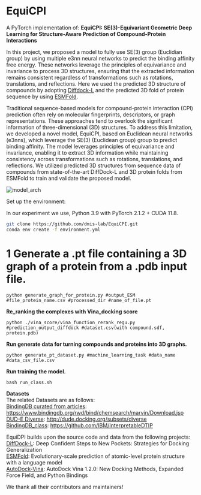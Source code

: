# EquiCPI

A PyTorch implementation of:
**EquiCPI: SE(3)-Equivariant Geometric Deep Learning for Structure-Aware Prediction of Compound-Protein Interactions**

In this project, we proposed a model to fully use SE(3) group (Euclidian group) by using multiple e3nn neural networks to predict the binding affinity free energy. These networks leverage the principles of equivariance and invariance to process 3D structures, ensuring that the extracted information remains consistent regardless of transformations such as rotations, translations, and reflections.
Here we used the predicted 3D structure of compounds by adopting [Diffdock-L](https://github.com/gcorso/DiffDock) and the predicted 3D fold of protein sequence by using [ESMFold](https://github.com/facebookresearch/esm).

Traditional sequence-based models for compound-protein interaction (CPI) prediction often  rely on molecular fingerprints, descriptors, or graph representations. These approaches tend to overlook  the significant information of three-dimensional (3D) structures. To address this limitation, we developed  a novel model, EquiCPI, based on Euclidean neural networks (e3nns), which leverage the SE(3)  (Euclidean group) group to predict binding affinity. The model leverages principles of equivariance and  invariance, enabling it to extract 3D information while maintaining consistency across transformations such as rotations, translations, and reflections. We utilized predicted 3D structures from sequence data of compounds from state-of-the-art DiffDock-L and 3D protein folds from ESMFold to train and validate the proposed model.

![model_arch](https://github.com/user-attachments/assets/8ab233e5-d264-4bdf-b4a2-b3fa5a584c24)

Set up the environment:

In our experiment we use, Python 3.9 with PyTorch 2.1.2 + CUDA 11.8.

```bash
git clone https://github.com/dmis-lab/EquiCPI.git
conda env create -f environment.yml
```


# 1 **Generate a .pt file containing a 3D graph of a protein from a .pdb input file.**<br />
~~~
python generate_graph_for_protein.py #output_ESM #file_protein_name.csv #processed_dir #name_of_file.pt
~~~
**Re_ranking the complexes with Vina_docking score**<br />
~~~
python ./vina_score/vina_function_rerank_regu.py #prediction_output_diffdock #dataset.csv(with compound.sdf, protein.pdb)
~~~
**Run generate data for turning compounds and proteins into 3D graphs.** <br /> 
~~~
python generate_pt_dataset.py #machine_learning_task #data_name #data_csv_file.csv
~~~
**Run training the model.** <br /> 
~~~
bash run_class.sh
~~~

**Datasets** <br /> 
The related Datasets are as follows: <br /> 
[BindingDB curated from articles](https://www.bindingdb.org/rwd/bind/chemsearch/marvin/Download.jsp): https://www.bindingdb.org/rwd/bind/chemsearch/marvin/Download.jsp <br /> 
[DUD-E Diverse](http://dude.docking.org/subsets/diverse): http://dude.docking.org/subsets/diverse <br /> 
[BindingDB_class](https://github.com/IBM/InterpretableDTIP): https://github.com/IBM/InterpretableDTIP <br /> 

EquiDPI builds upon the source code and data from the following projects: <br /> 
[DiffDock-L](https://github.com/gcorso/DiffDock): Deep Confident Steps to New Pockets: Strategies for Docking Generalization <br /> 
[ESMFold](https://github.com/facebookresearch/esm): Evolutionary-scale prediction of atomic-level protein structure with a language model <br /> 
[AutoDock-Vina](https://github.com/ccsb-scripps/AutoDock-Vina): AutoDock Vina 1.2.0: New Docking Methods, Expanded Force Field, and Python Bindings <br /> 


We thank all their contributors and maintainers!
